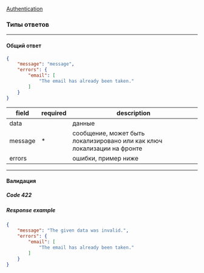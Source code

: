 
[Authentication](Authentication)  


### Типы ответов

---


#### Общий ответ
```json
{
    "message": "message",
    "errors": {
        "email": [
            "The email has already been taken."
        ]
    }
}
```
| field | required  | description  | 
|---|---|---|
| data  |   | данные  |
| message  | *  |  сообщение, может быть локализировано или как ключ локализации на фронте |
| errors  |   |  ошибки, пример ниже |


---

#### Валидация

##### Code 422
##### Response example
```json
{
    "message": "The given data was invalid.",
    "errors": {
        "email": [
            "The email has already been taken."
        ]
    }
}
```